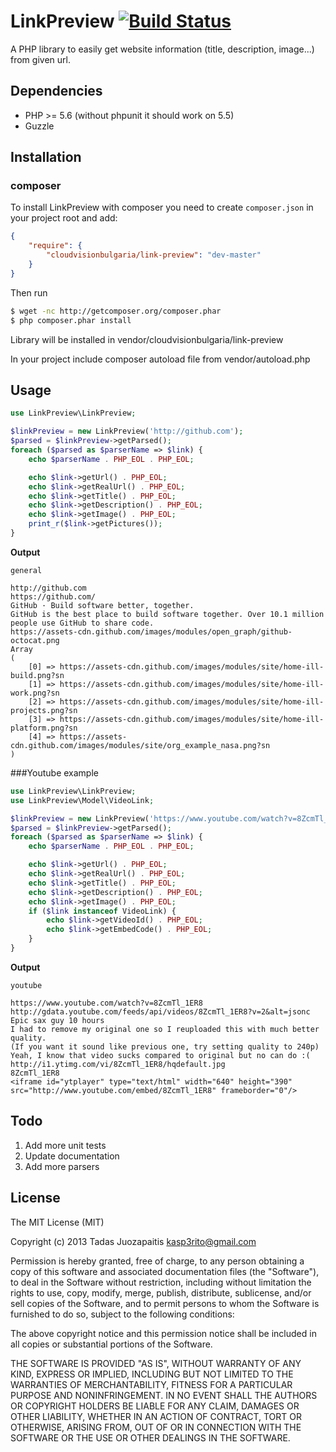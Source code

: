 LinkPreview [![Build Status](https://secure.travis-ci.org/cloudvisionbulgaria/link-preview.png)](http://travis-ci.org/cloudvisionbulgaria/link-preview)
===========

A PHP library to easily get website information (title, description, image...) from given url.

## Dependencies

* PHP >= 5.6 (without phpunit it should work on 5.5)
* Guzzle

## Installation

### composer

To install LinkPreview with composer you need to create `composer.json` in your project root and add:

```json
{
    "require": {
        "cloudvisionbulgaria/link-preview": "dev-master"
    }
}
```

Then run

```bash
$ wget -nc http://getcomposer.org/composer.phar
$ php composer.phar install
```

Library will be installed in vendor/cloudvisionbulgaria/link-preview

In your project include composer autoload file from vendor/autoload.php

## Usage

```php
use LinkPreview\LinkPreview;

$linkPreview = new LinkPreview('http://github.com');
$parsed = $linkPreview->getParsed();
foreach ($parsed as $parserName => $link) {
    echo $parserName . PHP_EOL . PHP_EOL;

    echo $link->getUrl() . PHP_EOL;
    echo $link->getRealUrl() . PHP_EOL;
    echo $link->getTitle() . PHP_EOL;
    echo $link->getDescription() . PHP_EOL;
    echo $link->getImage() . PHP_EOL;
    print_r($link->getPictures());
}
```


**Output**

```
general

http://github.com
https://github.com/
GitHub · Build software better, together.
GitHub is the best place to build software together. Over 10.1 million people use GitHub to share code.
https://assets-cdn.github.com/images/modules/open_graph/github-octocat.png
Array
(
    [0] => https://assets-cdn.github.com/images/modules/site/home-ill-build.png?sn
    [1] => https://assets-cdn.github.com/images/modules/site/home-ill-work.png?sn
    [2] => https://assets-cdn.github.com/images/modules/site/home-ill-projects.png?sn
    [3] => https://assets-cdn.github.com/images/modules/site/home-ill-platform.png?sn
    [4] => https://assets-cdn.github.com/images/modules/site/org_example_nasa.png?sn
)
```

###Youtube example

```php
use LinkPreview\LinkPreview;
use LinkPreview\Model\VideoLink;

$linkPreview = new LinkPreview('https://www.youtube.com/watch?v=8ZcmTl_1ER8');
$parsed = $linkPreview->getParsed();
foreach ($parsed as $parserName => $link) {
    echo $parserName . PHP_EOL . PHP_EOL;

    echo $link->getUrl() . PHP_EOL;
    echo $link->getRealUrl() . PHP_EOL;
    echo $link->getTitle() . PHP_EOL;
    echo $link->getDescription() . PHP_EOL;
    echo $link->getImage() . PHP_EOL;
    if ($link instanceof VideoLink) {
        echo $link->getVideoId() . PHP_EOL;
        echo $link->getEmbedCode() . PHP_EOL;
    }
}
```


**Output**

```
youtube

https://www.youtube.com/watch?v=8ZcmTl_1ER8
http://gdata.youtube.com/feeds/api/videos/8ZcmTl_1ER8?v=2&alt=jsonc
Epic sax guy 10 hours
I had to remove my original one so I reuploaded this with much better quality.
(If you want it sound like previous one, try setting quality to 240p)
Yeah, I know that video sucks compared to original but no can do :(
http://i1.ytimg.com/vi/8ZcmTl_1ER8/hqdefault.jpg
8ZcmTl_1ER8
<iframe id="ytplayer" type="text/html" width="640" height="390" src="http://www.youtube.com/embed/8ZcmTl_1ER8" frameborder="0"/>
```

## Todo
1. Add more unit tests
2. Update documentation
3. Add more parsers

## License

The MIT License (MIT)

Copyright (c) 2013 Tadas Juozapaitis <kasp3rito@gmail.com>

Permission is hereby granted, free of charge, to any person obtaining a copy of
this software and associated documentation files (the "Software"), to deal in
the Software without restriction, including without limitation the rights to
use, copy, modify, merge, publish, distribute, sublicense, and/or sell copies of
the Software, and to permit persons to whom the Software is furnished to do so,
subject to the following conditions:

The above copyright notice and this permission notice shall be included in all
copies or substantial portions of the Software.

THE SOFTWARE IS PROVIDED "AS IS", WITHOUT WARRANTY OF ANY KIND, EXPRESS OR
IMPLIED, INCLUDING BUT NOT LIMITED TO THE WARRANTIES OF MERCHANTABILITY, FITNESS
FOR A PARTICULAR PURPOSE AND NONINFRINGEMENT. IN NO EVENT SHALL THE AUTHORS OR
COPYRIGHT HOLDERS BE LIABLE FOR ANY CLAIM, DAMAGES OR OTHER LIABILITY, WHETHER
IN AN ACTION OF CONTRACT, TORT OR OTHERWISE, ARISING FROM, OUT OF OR IN
CONNECTION WITH THE SOFTWARE OR THE USE OR OTHER DEALINGS IN THE SOFTWARE.
